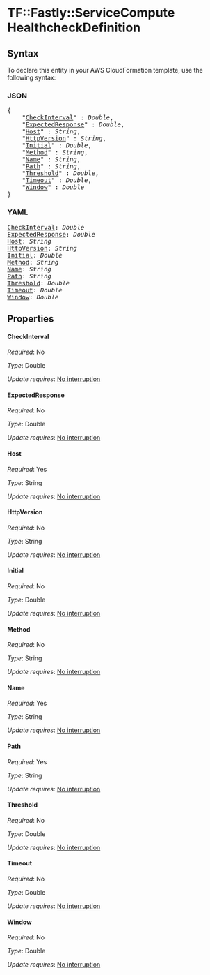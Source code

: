# TF::Fastly::ServiceCompute HealthcheckDefinition

## Syntax

To declare this entity in your AWS CloudFormation template, use the following syntax:

### JSON

<pre>
{
    "<a href="#checkinterval" title="CheckInterval">CheckInterval</a>" : <i>Double</i>,
    "<a href="#expectedresponse" title="ExpectedResponse">ExpectedResponse</a>" : <i>Double</i>,
    "<a href="#host" title="Host">Host</a>" : <i>String</i>,
    "<a href="#httpversion" title="HttpVersion">HttpVersion</a>" : <i>String</i>,
    "<a href="#initial" title="Initial">Initial</a>" : <i>Double</i>,
    "<a href="#method" title="Method">Method</a>" : <i>String</i>,
    "<a href="#name" title="Name">Name</a>" : <i>String</i>,
    "<a href="#path" title="Path">Path</a>" : <i>String</i>,
    "<a href="#threshold" title="Threshold">Threshold</a>" : <i>Double</i>,
    "<a href="#timeout" title="Timeout">Timeout</a>" : <i>Double</i>,
    "<a href="#window" title="Window">Window</a>" : <i>Double</i>
}
</pre>

### YAML

<pre>
<a href="#checkinterval" title="CheckInterval">CheckInterval</a>: <i>Double</i>
<a href="#expectedresponse" title="ExpectedResponse">ExpectedResponse</a>: <i>Double</i>
<a href="#host" title="Host">Host</a>: <i>String</i>
<a href="#httpversion" title="HttpVersion">HttpVersion</a>: <i>String</i>
<a href="#initial" title="Initial">Initial</a>: <i>Double</i>
<a href="#method" title="Method">Method</a>: <i>String</i>
<a href="#name" title="Name">Name</a>: <i>String</i>
<a href="#path" title="Path">Path</a>: <i>String</i>
<a href="#threshold" title="Threshold">Threshold</a>: <i>Double</i>
<a href="#timeout" title="Timeout">Timeout</a>: <i>Double</i>
<a href="#window" title="Window">Window</a>: <i>Double</i>
</pre>

## Properties

#### CheckInterval

_Required_: No

_Type_: Double

_Update requires_: [No interruption](https://docs.aws.amazon.com/AWSCloudFormation/latest/UserGuide/using-cfn-updating-stacks-update-behaviors.html#update-no-interrupt)

#### ExpectedResponse

_Required_: No

_Type_: Double

_Update requires_: [No interruption](https://docs.aws.amazon.com/AWSCloudFormation/latest/UserGuide/using-cfn-updating-stacks-update-behaviors.html#update-no-interrupt)

#### Host

_Required_: Yes

_Type_: String

_Update requires_: [No interruption](https://docs.aws.amazon.com/AWSCloudFormation/latest/UserGuide/using-cfn-updating-stacks-update-behaviors.html#update-no-interrupt)

#### HttpVersion

_Required_: No

_Type_: String

_Update requires_: [No interruption](https://docs.aws.amazon.com/AWSCloudFormation/latest/UserGuide/using-cfn-updating-stacks-update-behaviors.html#update-no-interrupt)

#### Initial

_Required_: No

_Type_: Double

_Update requires_: [No interruption](https://docs.aws.amazon.com/AWSCloudFormation/latest/UserGuide/using-cfn-updating-stacks-update-behaviors.html#update-no-interrupt)

#### Method

_Required_: No

_Type_: String

_Update requires_: [No interruption](https://docs.aws.amazon.com/AWSCloudFormation/latest/UserGuide/using-cfn-updating-stacks-update-behaviors.html#update-no-interrupt)

#### Name

_Required_: Yes

_Type_: String

_Update requires_: [No interruption](https://docs.aws.amazon.com/AWSCloudFormation/latest/UserGuide/using-cfn-updating-stacks-update-behaviors.html#update-no-interrupt)

#### Path

_Required_: Yes

_Type_: String

_Update requires_: [No interruption](https://docs.aws.amazon.com/AWSCloudFormation/latest/UserGuide/using-cfn-updating-stacks-update-behaviors.html#update-no-interrupt)

#### Threshold

_Required_: No

_Type_: Double

_Update requires_: [No interruption](https://docs.aws.amazon.com/AWSCloudFormation/latest/UserGuide/using-cfn-updating-stacks-update-behaviors.html#update-no-interrupt)

#### Timeout

_Required_: No

_Type_: Double

_Update requires_: [No interruption](https://docs.aws.amazon.com/AWSCloudFormation/latest/UserGuide/using-cfn-updating-stacks-update-behaviors.html#update-no-interrupt)

#### Window

_Required_: No

_Type_: Double

_Update requires_: [No interruption](https://docs.aws.amazon.com/AWSCloudFormation/latest/UserGuide/using-cfn-updating-stacks-update-behaviors.html#update-no-interrupt)

